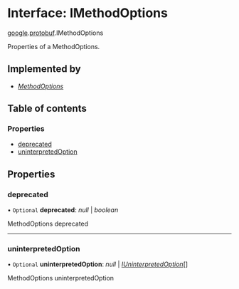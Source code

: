 # Interface: IMethodOptions

[google](../modules/proto.google.md).[protobuf](../modules/proto.google.protobuf.md).IMethodOptions

Properties of a MethodOptions.

## Implemented by

* [*MethodOptions*](../classes/proto.google.protobuf.methodoptions.md)

## Table of contents

### Properties

- [deprecated](proto.google.protobuf.imethodoptions.md#deprecated)
- [uninterpretedOption](proto.google.protobuf.imethodoptions.md#uninterpretedoption)

## Properties

### deprecated

• `Optional` **deprecated**: *null* \| *boolean*

MethodOptions deprecated

___

### uninterpretedOption

• `Optional` **uninterpretedOption**: *null* \| [*IUninterpretedOption*](proto.google.protobuf.iuninterpretedoption.md)[]

MethodOptions uninterpretedOption
